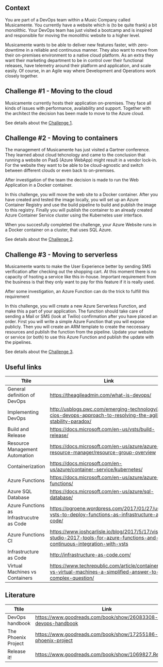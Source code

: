 ## Context ##
You are part of a DevOps team within a Music Company called Musicamente. You currently have a website which is (to be quite frank) a bit monolithic. Your DevOps team has just visited a bootcamp and is inspired and responsible for moving the monolithic website to a higher level. 

Musicamente wants to be able to deliver new features faster, with zero-downtime in a reliable and continuous manner. They also want to move from their on-premises environment to a native cloud platform. As an extra they want their marketing department to be in control over their functional releases, have telemetry around their platform and application, and scale easily. Of course, in an Agile way where Development and Operations work closely together.

## Challenge \#1 - Moving to the cloud ##
Musicamente currently hosts their application on-premises. They face all kinds of issues with performance, availability and support. Together with the architect the decision has been made to move to the Azure cloud.

See details about the [Challenge 1](./Challenge1/README.md).

## Challenge \#2 - Moving to containers ##
The management of Musicamente has just visited a Gartner conference. They learned about cloud tehcnology and came to the conclusion that running a website on PaaS (Azure WebApp) might result in a vendor lock-in. For the website they want to be able to be cloud-agnostic and switch between different clouds or even back to on-premises. 

After investigation of the team the decision is made to run the Web Application in a Docker container. 

In this challenge, you will move the web site to a Docker container. After you have created and tested the image locally, you will set up an Azure Container Registry and use the build pipeline to build and publish the image to this registry. Finally you will publish the container to an already created Azure Container Service cluster using the Kubernetes user interface.

When you succesfully completed the challenge, your Azure Website runs in a Docker container on a cluster, that uses SQL Azure.

See details about the [Challenge 2](./Challenge2/README.md).

## Challenge \#3 - Moving to serverless ##
Musicamente wants to make the User Experience better by sending SMS verification after checking out the shopping cart. At this moment there is no capacity of hsoting a service like this in-house. Important requirement from the business is that they only want to pay for this feature if it is really used. 

After some investigation, an Azure Function can do the trick to fulfill this requirement

In this challenge, you will create a new Azure Serverless Function, and make this a part of your application. The function should take care of sending a Mail or SMS (look at Twilio) confirmation after you have placed an order. First you will write a simple Azure Function that you will expose publicly. Then you will create an ARM template to create the neccessary resources and publish the function from the pipeline. Update your website or service (or both) to use this Azure Function and publish the update with the pipelines.

See details about the [Challenge 3](./Challenge3/README.md).


## Useful links
|Ttile|Link|
|---|---|
|General definition of DevOps|https://theagileadmin.com/what-is-devops/|
|Implementing DevOps|http://usblogs.pwc.com/emerging-technology/a-cios-devops-approach-to-resolving-the-agility-stability-paradox/ |
|Build and Release|https://docs.microsoft.com/en-us/vsts/build-release/ |
|Resource Management Automation|https://docs.microsoft.com/en-us/azure/azure-resource-manager/resource-group-overview |
|Containerization|https://docs.microsoft.com/en-us/azure/container-service/kubernetes/|
|Azure Functions| https://docs.microsoft.com/en-us/azure/azure-functions/|
|Azure SQL Database|https://docs.microsoft.com/en-us/azure/sql-database/|
|Azure Functions as Infrastrucutre as Code | https://pgroene.wordpress.com/2017/01/27/use-vsts-to-deploy-functions-as-infrastructure-as-code/|
|Azure Functions CI| https://www.joshcarlisle.io/blog/2017/5/17/visual-studio-2017-tools-for-azure-functions-and-continuous-integration-with-vsts|
| Infrastructure as Code | http://infrastructure-as-code.com/ |
| Virtual Machines vs Containers | https://www.techrepublic.com/article/containers-vs-virtual-machines-a-simplified-answer-to-a-complex-question/ |

## Literature
|Ttile|Link|
|---|---|
|DevOps handbook| https://www.goodreads.com/book/show/26083308-the-devops-handbook |
|The Phoenix Project|https://www.goodreads.com/book/show/17255186-the-phoenix-project |
| Release it!|https://www.goodreads.com/book/show/1069827.Release_It_|


